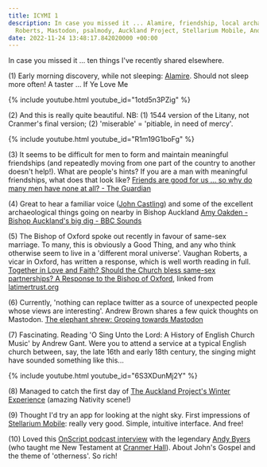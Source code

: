 ```yaml
---
title: ICYMI 1
description: In case you missed it ... Alamire, friendship, local archaeology, Vaughan
  Roberts, Mastodon, psalmody, Auckland Project, Stellarium Mobile, Andy Byers.
date: 2022-11-24 13:48:17.842020000 +00:00
---
```

In case you missed it ... ten things I've recently shared elsewhere.

(1) Early morning discovery, while not sleeping: [Alamire](https://www.alamire.co.uk). Should not sleep more often! A taster ... If Ye Love Me 

{% include youtube.html youtube_id="1otd5n3PZig" %}

(2) And this is really quite beautiful. NB: (1) 1544 version of the Litany, not Cranmer's final version; (2) 'miserable' = 'pitiable, in need of mercy'.

{% include youtube.html youtube_id="R1m19G1boFg" %}

(3) It seems to be difficult for men to form and maintain meaningful friendships (and repeatedly moving from one part of the country to another doesn't help!). What are people's hints? If you are a man with meaningful friendships, what does that look like? [Friends are good for us ... so why do many men have none at all? - The Guardian](https://www.theguardian.com/lifeandstyle/2022/oct/29/friends-are-good-for-us-so-why-do-many-men-have-none-banshees-of-inisherin)

(4) Great to hear a familiar voice ([John Castling](https://twitter.com/JohnCastling)) and some of the excellent archaeological things going on nearby in Bishop Auckland [Amy Oakden - Bishop Auckland's big dig - BBC Sounds](https://www.bbc.co.uk/sounds/play/p0d9wcp8)

(5) The Bishop of Oxford spoke out recently in favour of same-sex marriage. To many, this is obviously a Good Thing, and any who think otherwise seem to live in a 'different moral universe'. Vaughan Roberts, a vicar in Oxford, has written a response, which is well worth reading in full. [Together in Love and Faith? Should the Church bless same-sex partnerships? A Response to the Bishop of Oxford](https://2713aced-d665-4866-bcd0-8f7d81f2f5fe.usrfiles.com/ugd/2713ac_4f9a3958db324778b807e9507fb7c1b3.pdf), linked from [latimertrust.org](https://www.latimertrust.org)

(6) Currently, 'nothing can replace twitter as a source of unexpected people whose views are interesting'. Andrew Brown shares a few quick thoughts on Mastodon. [The elephant shrew: Groping towards Mastodon](https://andrewbrown.substack.com/p/the-elephant-shrew)

(7) Fascinating. Reading 'O Sing Unto the Lord: A History of English Church Music' by Andrew Gant. Were you to attend a service at a typical English church between, say, the late 16th and early 18th century, the singing might have sounded something like this...

{% include youtube.html youtube_id="6S3XDunMj2Y" %}

(8) Managed to catch the first day of [The Auckland Project's Winter Experience](https://aucklandproject.org/venues/winter-experience/) (amazing Nativity scene!)

(9) Thought I'd try an app for looking at the night sky. First impressions of [Stellarium Mobile](https://www.stellarium-labs.com/stellarium-mobile-plus/): really very good. Simple, intuitive interface. And free! 

(10) Loved this [OnScript podcast interview](https://onscript.study/podcast/andrew-byers-john-and-the-others/) with the legendary [Andy Byers](https://twitter.com/Byers_Andy) (who taught me New Testament at [Cranmer Hall](https://www.cranmerhall.com)). About John's Gospel and the theme of 'otherness'. So rich!
